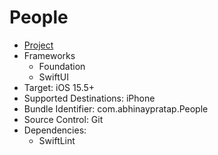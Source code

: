 # People

- [Project](https://github.com/abhinaypratap/People)
- Frameworks
    - Foundation
    - SwiftUI
- Target: iOS 15.5+
- Supported Destinations: iPhone
- Bundle Identifier: com.abhinaypratap.People
- Source Control: Git
- Dependencies:
    - SwiftLint

